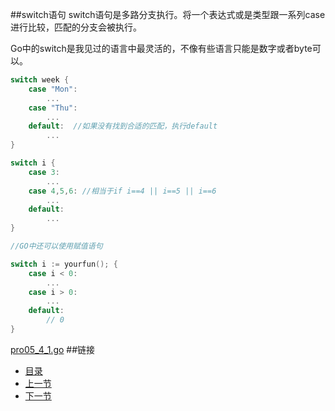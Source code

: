 ##switch语句
switch语句是多路分支执行。将一个表达式或是类型跟一系列case进行比较，匹配的分支会被执行。

Go中的switch是我见过的语言中最灵活的，不像有些语言只能是数字或者byte可以。

```go
switch week {
    case "Mon":
        ...
    case "Thu":
        ...
    default:  //如果没有找到合适的匹配，执行default
        ...
}

switch i {
    case 3:
        ...
    case 4,5,6: //相当于if i==4 || i==5 || i==6
        ...
    default:  
        ...
}

//GO中还可以使用赋值语句

switch i := yourfun(); {
    case i < 0:
        ...
    case i > 0:
        ...
    default:
        // 0
}
```

[pro05_4_1.go](https://github.com/sunnygocms/gobook/blob/master/src/go_lang_base/05/pro05_4_1.go)
##链接
- [目录](https://github.com/sunnygocms/gobook/blob/master/menu.md)
- [上一节](https://github.com/sunnygocms/gobook/blob/master/go_lang_base/05.3.md)
- [下一节](https://github.com/sunnygocms/gobook/blob/master/go_lang_base/05.5.md)